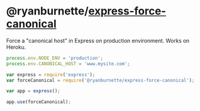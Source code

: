 # @ryanburnette/[express-force-canonical][1]

Force a "canonical host" in Express on production environment. Works on Heroku.

```javascript
process.env.NODE_ENV = 'production';
process.env.CANONICAL_HOST = 'www.mysite.com';

var express = require('express');
var forceCanonical = require('@ryanburnette/express-force-canonical');

var app = express();

app.use(forceCanonical);
```

[1]: https://code.ryanburnette.com/ryanburnette/express-force-canonical
